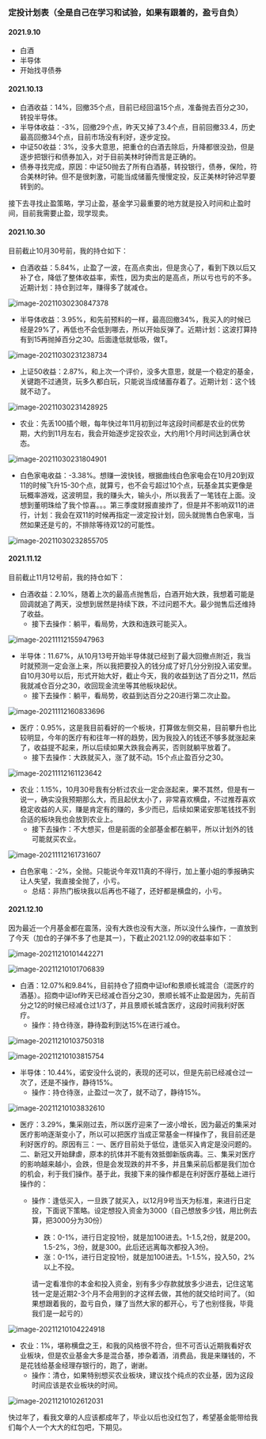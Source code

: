 ### 定投计划表（全是自己在学习和试验，如果有跟着的，盈亏自负）

#### 2021.9.10
* 白酒  
* 半导体
* 开始找寻债券

#### 2021.10.13
* 白酒收益：14%，回撤35个点，目前已经回温15个点，准备抛去百分之30，转投半导体。
* 半导体收益：-3%，回撤29个点，昨天又掉了3.4个点，目前回撤33.4，历史最高回撤34个点，目前市场没有利好，逐步定投。
* 中证50收益：3%，没多大意思，把重仓的白酒去除后，升降都很没劲，但是逐步把银行和债券加入，对于目前美林时钟而言是正确的。
* 债券寻找完成，原因：中证50抛去了所有白酒基，转投银行，债券，保险，符合美林时钟。但不是很刺激，可能当成储蓄先慢慢定投，反正美林时钟迟早要转到的。

接下去寻找止盈策略，学习止盈，基金学习最重要的地方就是投入时间和止盈时间，目前我需要止盈，现学现卖。

####  2021.10.30

目前截止10月30号前，我的持仓如下：

* 白酒收益：5.84%，止盈了一波，在高点卖出，但是贪心了，看到下跌以后又补了仓，降低了整体收益率，索性，因为卖出的是高点，所以亏也亏的不多。近期计划：持仓到过年，赚得多了就减仓。

![image-20211030230847378](plane/image-20211030230847378.png)

* 半导体收益：3.95%，和先前预料的一样，最高回撤34%，我买入的时候已经是29%了，再低也不会低到哪去，所以开始反弹了。近期计划：这波打算持有到15再抛掉百分之30。后面逢低就低吸，做T。

![image-20211030231238734](plane/image-20211030231238734.png)

* 上证50收益：2.87%，和上次一个评价，没多大意思，就是一个稳定的基金，关键跑不过通货，玩多久都白玩，只能说当成储蓄存着了。近期计划：这个钱就不动了。

![image-20211030231428925](plane/image-20211030231428925.png)

* 农业：先丢100插个眼，每年快过年11月初到过年这段时间都是农业的优势期，大约到11月左右，我会开始逐步定投农业，大约用1个月时间达到满仓状态。

![image-20211030231804901](plane/image-20211030231804901.png)

* 白色家电收益：-3.38%。想赚一波快钱，根据曲线白色家电会在10月20到双11的时候飞升15-30个点，就算亏，也不会亏超过10个点，玩基金其实更像是玩概率游戏，这波明显，我的赚头大，输头小，所以我丢了一笔钱在上面。没想到董明珠给了我个惊喜。。。第三季度财报直接炸了，但是并不影响双11的进行，计划：我会在双11的时候再指定一波定投计划，回头就抛售白色家电，当然如果还是亏的，不排除等待双12的可能性。

 ![image-20211030232855705](plane/image-20211030232855705.png)

#### 2021.11.12

目前截止11月12号前，我的持仓如下：

* 白酒收益：2.10%，随着上次的最高点抛售后，白酒开始大跌，我想着可能是回调就追了两天，没想到居然是持续下跌，不过问题不大。最少抛售后还维持了收益。
  * 接下去操作：躺平，看局势，大跌和连跌可能买入。

![image-20211112155947963](plane/image-20211112155947963.png)

* 半导体：11.67%，从10月13号开始半导体就已经到了最大回撤点附近，我当时就预测一定会涨上来，所以我把要投入的钱分成了好几分分别投入诺安里。自10月30号以后，形式开始大好，截止今天，我的收益到达了百分之11，然后我就减仓百分之30，收回现金流坐等其他板块起伏。
  * 接下去操作：躺平，看局势，收益到达百分之20进行第二次止盈。

![image-20211112160833696](plane/image-20211112160833696.png)

* 医疗：0.95%，这是我目前看好的一个板块，打算做左侧交易，目前攀升也比较明显，今年的医疗有和往年一样的趋势，因为我投入的钱还不够多就涨起来了，收益提不起来，所以后续如果大跌我会再买，否则就躺平放着了。
  * 接下去操作：大跌就买入，涨了就不动。15个点止盈百分之30。

![image-20211112161123642](plane/image-20211112161123642.png)

* 农业：1.15%，10月30号我有分析过农业一定会涨起来，果不其然，但是有一说一，确实没我预期那么大，而且起伏太小了，非常喜欢横盘，不过推荐喜欢稳定收益的人买，赚是肯定有的赚的，多少而已，后续如果诺安那笔钱找不到合适的板块我也会放到农业上。
  * 接下去操作：不大想买，但是前面的全部基金都在躺平，所以计划外的钱可能就买农业。

![image-20211112161731607](plane/image-20211112161731607.png)

* 白色家电：-2%，全抛。只能说今年双11真的不得行，加上董小姐的季报确实让人失望，我直接全抛了，小亏。
  * 总结：非热门板块我以后再也不碰了，还好都是横盘的，小亏。

#### 2021.12.10

​	因为最近一个月基金都在震荡，没有大跌也没有大涨，所以没什么操作，一直放到了今天（加仓的子弹不多了也是其一），下截止2021.12.09的收益率如下：

![image-20211210101442271](plane/image-20211210101442271.png)

![image-20211210101706839](plane/image-20211210101706839.png)

* 白酒：12.07%和9.84%，目前持仓了招商中证lof和景顺长城混合（混医疗的酒基）。招商中证lof昨天已经减仓百分之30，景顺长城不止盈是因为，先前百分之12的时候已经减仓过1/3了，并且景顺长城含医疗，这段时间我利好医疗。
  * 操作：持仓待涨，静待盈利到达15%在进行减仓。

![image-20211210103750318](plane/image-20211210103750318.png)

![image-20211210103815754](plane/image-20211210103815754.png)

* 半导体：10.44%，诺安没什么说的，表现的还可以，但是先前已经减仓过一次了，还是不操作，静待15%。
  * 操作：持仓待涨，止盈过一次了，就不动了，静待15%。

![image-20211210103832610](plane/image-20211210103832610.png)

* 医疗：3.29%，集采刚过去，所以医疗迎来了一波小增长，因为最近的集采对医疗影响逐渐变小了，所以可以把医疗当成正常基金一样操作了，我目前还是利好医疗的。原因有三：一、医疗目前处于低位，逢低买入肯定是没问题的。二、新冠又开始肆虐，原本的抗体并不能有效抵御新版病毒。三、集采对医疗的影响越来越小，会跌，但是会发现跌的并不多，并且集采前后都是我们加仓的机会，利于我们操作。基于此，我接下来的操作都是在利好医疗基础上进行操作的：

  * 操作：逢低买入，一旦跌了就买入，以12月9号当天为标准，来进行日定投，下面说下策略。设定想投入资金为3000（自己想放多少钱，用比例去算，把3000分为30份）
    * 跌：0-1%，进行日定投1份，就是加100进去。1-1.5,2份，就是200。1.5-2%，3份，就是300。此后还远离每次都投入3份。
    * 涨：0-1%，进行日定投1份，就是加100进去。1-1.5%，投入50，2%以上不投。

    请一定看准你的本金和投入资金，别有多少存款就放多少进去，记住这笔钱一定是近期2-3个月不会用到的才这样去做，其他的就交给时间了。（如果想跟着我的，盈亏自负，赚了当然大家的都开心，亏了也别怪我，毕竟我们是一起亏的）

![image-20211210104224918](plane/image-20211210104224918.png)

* 农业：1%，堪称横盘之王，和我的风格很不符合，但不可否认近期我看好农业板块，但是农业基金大多是混合基，掺杂着酒，消费品，我是来赚钱的，不是花钱给基金经理存银行的，跑了，谢谢。
  * 操作：清仓，如果特别想买农业板块，建议找个纯点的农业基，因为这段时间应该是农业板块的时间。

![image-20211210102612031](plane/image-20211210102612031.png)

快过年了，看我文章的人应该都成年了，毕业以后也没红包了，希望基金能带给我们每个人一个大大的红包吧，下期见。

